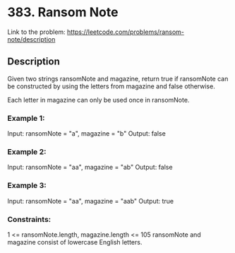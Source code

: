 # 383. Ransom Note

Link to the problem: https://leetcode.com/problems/ransom-note/description

## Description
Given two strings ransomNote and magazine, return true if ransomNote can be constructed by using the letters from magazine and false otherwise.

Each letter in magazine can only be used once in ransomNote.

### Example 1:

Input: ransomNote = "a", magazine = "b"
Output: false

### Example 2:

Input: ransomNote = "aa", magazine = "ab"
Output: false

### Example 3:

Input: ransomNote = "aa", magazine = "aab"
Output: true
 

### Constraints:

1 <= ransomNote.length, magazine.length <= 105
ransomNote and magazine consist of lowercase English letters.